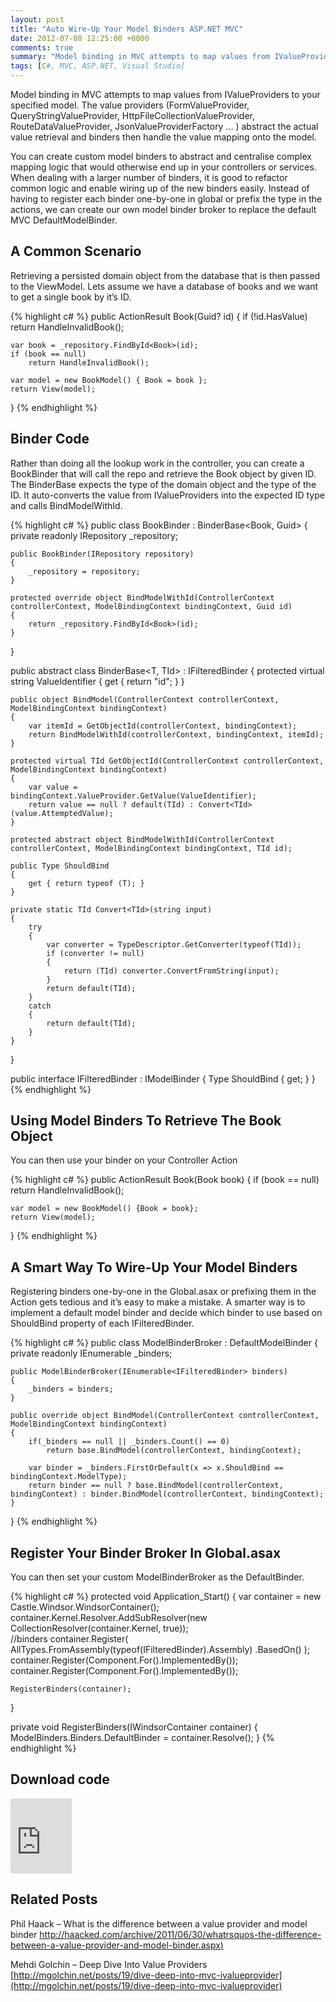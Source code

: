 ```yaml
---
layout: post
title: "Auto Wire-Up Your Model Binders ASP.NET MVC"
date: 2012-07-08 12:25:00 +0000
comments: true
summary: "Model binding in MVC attempts to map values from IValueProviders to your specified model.  The value providers (FormValueProvider, QueryStringValueProvider, HttpFileCollectionValueProvider, RouteDataValueProvider, JsonValueProviderFactory … ) abstract the actual value retrieval and binders then handle the value mapping onto the model. You can create custom model binders to abstract and centralise complex mapping logic that would otherwise end up in your controllers or services. When dealing with a larger number of binders, it is good to refactor common logic and enable wiring up of the new binders easily. Instead of having to register each binder one-by-one in global or prefix the type in the actions, we can create our own model binder broker to replace the default MVC DefaultModelBinder."
tags: [C#, MVC, ASP.NET, Visual Studio]
---
```


Model binding in MVC attempts to map values from IValueProviders to your specified model.  The value providers (FormValueProvider, QueryStringValueProvider, HttpFileCollectionValueProvider, RouteDataValueProvider, JsonValueProviderFactory … ) abstract the actual value retrieval and binders then handle the value mapping onto the model.

You can create custom model binders to abstract and centralise complex mapping logic that would otherwise end up in your controllers or services. When dealing with a larger number of binders, it is good to refactor common logic and enable wiring up of the new binders easily. Instead of having to register each binder one-by-one in global or prefix the type in the actions, we can create our own model binder broker to replace the default MVC DefaultModelBinder.
<!--more-->

A Common Scenario
-------------------

Retrieving a persisted domain object from the database that is then passed to the ViewModel. Lets assume we have a database of books and we want to get a single book by it’s ID.

{% highlight c# %}
public ActionResult Book(Guid? id)
{
    if (!id.HasValue) 
        return HandleInvalidBook();
 
    var book = _repository.FindById<Book>(id);
    if (book == null)
        return HandleInvalidBook();
 
    var model = new BookModel() { Book = book };
    return View(model);
}
{% endhighlight %}

Binder Code
-------------------

Rather than doing all the lookup work in the controller, you can create a BookBinder that will call the repo and retrieve the Book object by given ID. The BinderBase expects the type of the domain object and the type of the ID. It auto-converts the value from IValueProviders into the expected ID type and calls BindModelWithId.

{% highlight c# %}
public class BookBinder : BinderBase<Book, Guid>
{
    private readonly IRepository _repository;
 
    public BookBinder(IRepository repository)
    {
        _repository = repository;
    }
 
    protected override object BindModelWithId(ControllerContext controllerContext, ModelBindingContext bindingContext, Guid id)
    {
        return _repository.FindById<Book>(id);
    }
}
 
public abstract class BinderBase<T, TId> : IFilteredBinder
{
    protected virtual string ValueIdentifier
    {
        get { return "id"; }
    }
 
    public object BindModel(ControllerContext controllerContext, ModelBindingContext bindingContext)
    {
        var itemId = GetObjectId(controllerContext, bindingContext);
        return BindModelWithId(controllerContext, bindingContext, itemId);
    }
 
    protected virtual TId GetObjectId(ControllerContext controllerContext, ModelBindingContext bindingContext)
    {
        var value = bindingContext.ValueProvider.GetValue(ValueIdentifier);
        return value == null ? default(TId) : Convert<TId>(value.AttemptedValue);
    }
 
    protected abstract object BindModelWithId(ControllerContext controllerContext, ModelBindingContext bindingContext, TId id);
 
    public Type ShouldBind
    {
        get { return typeof (T); }
    }
 
    private static TId Convert<TId>(string input)
    {
        try
        {
            var converter = TypeDescriptor.GetConverter(typeof(TId));
            if (converter != null)
            {
                return (TId) converter.ConvertFromString(input);
            }
            return default(TId);
        }
        catch
        {
            return default(TId);
        }
    }
}
 
public interface IFilteredBinder : IModelBinder
{
    Type ShouldBind { get; }
}
{% endhighlight %}


Using Model Binders To Retrieve The Book Object
-------------------

You can then use your binder on your Controller Action

{% highlight c# %}
public ActionResult Book(Book book)
{
    if (book == null)
        return HandleInvalidBook();
 
    var model = new BookModel() {Book = book};
    return View(model);
}
{% endhighlight %}


A Smart Way To Wire-Up Your Model Binders
-------------------

Registering binders one-by-one in the Global.asax or prefixing them in the Action gets tedious and it’s easy to make a mistake. A smarter way is to implement a default model binder and decide which binder to use based on ShouldBind property of each IFilteredBinder.

{% highlight c# %}
public class ModelBinderBroker : DefaultModelBinder
{
    private readonly IEnumerable<IFilteredBinder> _binders;
 
    public ModelBinderBroker(IEnumerable<IFilteredBinder> binders)
    {
        _binders = binders;
    }
 
    public override object BindModel(ControllerContext controllerContext, ModelBindingContext bindingContext)
    {
        if(_binders == null || _binders.Count() == 0)
            return base.BindModel(controllerContext, bindingContext);
 
        var binder = _binders.FirstOrDefault(x => x.ShouldBind == bindingContext.ModelType);
        return binder == null ? base.BindModel(controllerContext, bindingContext) : binder.BindModel(controllerContext, bindingContext);
    }
}
{% endhighlight %}


Register Your Binder Broker In Global.asax
-------------------

You can then set your custom ModelBinderBroker as the DefaultBinder.

{% highlight c# %}
protected void Application_Start()
{
    var container = new Castle.Windsor.WindsorContainer();
    container.Kernel.Resolver.AddSubResolver(new CollectionResolver(container.Kernel, true));<br>
    //binders
    container.Register(
        AllTypes.FromAssembly(typeof(IFilteredBinder).Assembly)
        .BasedOn<IFilteredBinder>()
    );
    container.Register(Component.For<ModelBinderBroker>().ImplementedBy<ModelBinderBroker>());
    container.Register(Component.For<IRepository>().ImplementedBy<FakeRepository>());
 
    RegisterBinders(container);
}
 
private void RegisterBinders(IWindsorContainer container)
{
    ModelBinders.Binders.DefaultBinder = container.Resolve<ModelBinderBroker>();
}
{% endhighlight %}

Download code
-------------------

<iframe height="120" src="https://skydrive.live.com/embed?cid=84E23A97F665C5F2&amp;resid=84E23A97F665C5F2%21140&amp;authkey=AA9mcKzV4kTZFpQ" frameborder="0" width="98" scrolling="no"></iframe>

Related Posts
-------------------

Phil Haack – What is the difference between a value provider and model binder
[http://haacked.com/archive/2011/06/30/whatrsquos-the-difference-between-a-value-provider-and-model-binder.aspx)](http://haacked.com/archive/2011/06/30/whatrsquos-the-difference-between-a-value-provider-and-model-binder.aspx)

Mehdi Golchin – Deep Dive Into Value Providers
[http://mgolchin.net/posts/19/dive-deep-into-mvc-ivalueprovider](http://mgolchin.net/posts/19/dive-deep-into-mvc-ivalueprovider)